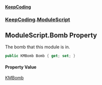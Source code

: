 #### [KeepCoding](index.md 'index')
### [KeepCoding](KeepCoding.md 'KeepCoding').[ModuleScript](ModuleScript.md 'KeepCoding.ModuleScript')
## ModuleScript.Bomb Property
The bomb that this module is in.  
```csharp
public KMBomb Bomb { get; set; }
```
#### Property Value
[KMBomb](https://docs.microsoft.com/en-us/dotnet/api/KMBomb 'KMBomb')
